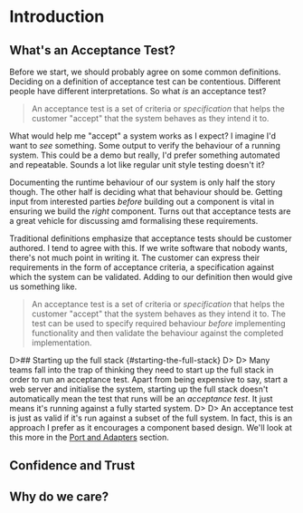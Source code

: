 # Introduction

## What's an Acceptance Test?

Before we start, we should probably agree on some common definitions. Deciding on a definition of acceptance test can be contentious. Different people have different interpretations. So what _is_ an acceptance test?

> An acceptance test is a set of criteria or _specification_ that helps the customer "accept" that the system behaves as they intend it to.

What would help me "accept" a system works as I expect? I imagine I'd want to _see_ something. Some output to verify the behaviour of a running system. This could be a demo but really, I'd prefer something automated and repeatable. Sounds a lot like regular unit style testing doesn't it?

Documenting the runtime behaviour of our system is only half the story though. The other half is deciding what that behaviour should be. Getting input from interested parties _before_ building out a component is vital in ensuring we build the _right_ component. Turns out that acceptance tests are a great vehicle for discussing amd formalising these requirements.

Traditional definitions emphasize that acceptance tests should be customer authored. I tend to agree with this. If we write software that nobody wants, there's not much point in writing it. The customer can express their requirements in the form of acceptance criteria, a specification against which the system can be validated. Adding to our definition then would give us something like.

>  An acceptance test is a set of criteria or _specification_ that helps the customer "accept" that the system behaves as they intend it to. The test can be used to specify required behaviour _before_ implementing functionality and then validate the behaviour against the completed implementation.

D>## Starting up the full stack {#starting-the-full-stack}
D>
D> Many teams fall into the trap of thinking they need to start up the full stack in order to run an acceptance test. Apart from being expensive to say, start a web server and initialise the system, starting up the full stack doesn't automatically mean the test that runs will be an _acceptance test_. It just means it's running against a fully started system.
D>
D> An acceptance test is just as valid if it's run against a subset of the full system. In fact, this is an approach I prefer as it encourages a component based design. We'll look at this more in the [Port and Adapters](#ports-and-adapters) section.


## Confidence and Trust

## Why do we care?